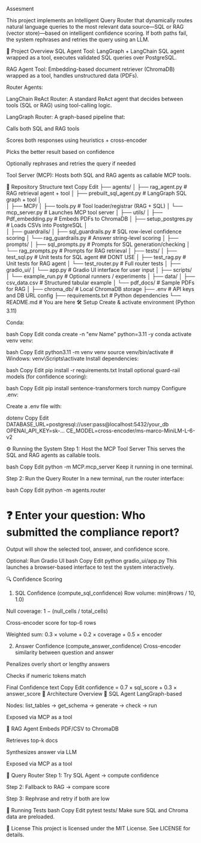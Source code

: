 Assesment 


This project implements an Intelligent Query Router that dynamically routes natural language queries to the most relevant data source—SQL or RAG (vector store)—based on intelligent confidence scoring. If both paths fail, the system rephrases and retries the query using an LLM.

🚀 Project Overview 
SQL Agent Tool: LangGraph + LangChain SQL agent wrapped as a tool, executes validated SQL queries over PostgreSQL.

RAG Agent Tool: Embedding-based document retriever (ChromaDB) wrapped as a tool, handles unstructured data (PDFs).


Router Agents:

LangChain ReAct Router: A standard ReAct agent that decides between tools (SQL or RAG) using tool-calling logic.

LangGraph Router: A graph-based pipeline that:

Calls both SQL and RAG tools

Scores both responses using heuristics + cross-encoder

Picks the better result based on confidence

Optionally rephrases and retries the query if needed

Tool Server (MCP): Hosts both SQL and RAG agents as callable MCP tools. 



📁 Repository Structure
text
Copy
Edit
├── agents/
│   ├── rag_agent.py           # RAG retrieval agent + tool
│   ├── prebuilt_sql_agent.py  # LangGraph SQL graph + tool
│   
│
├── MCP/
│   ├── tools.py               # Tool loader/registrar (RAG + SQL)
│   └── mcp_server.py          # Launches MCP tool server
│
├── utils/
│   ├── Pdf_embedding.py          # Embeds PDFs to ChromaDB
│   ├── setup_postgres.py         # Loads CSVs into PostgreSQL
│   
│
├── guardrails/
│   ├── sql_guardrails.py      # SQL row-level confidence scoring
│   └── rag_guardrails.py      # Answer string-level scoring
│
├── prompts/
│   ├── sql_prompts.py         # Prompts for SQL generation/checking
│   └── rag_prompts.py         # Prompts for RAG retrieval
│
├── tests/
│   ├── test_sql.py            # Unit tests for SQL agent   ## DONT USE
│   ├── test_rag.py            # Unit tests for RAG agent
│   └── test_router.py         # Full router tests
│
├── gradio_ui/
│   └── app.py                 # Gradio UI interface for user input
│
├── scripts/
│   └── example_run.py         # Optional runners / experiments
│
├── data/
│   ├── csv_data.csv           # Structured tabular example
│   └── pdf_docs/              # Sample PDFs for RAG
│
├── chroma_db/                 # Local ChromaDB storage
├── .env                       # API keys and DB URL config
├── requirements.txt           # Python dependencies
└── README.md                  # You are here
🛠️ Setup
Create & activate environment (Python 3.11)

Conda:

bash
Copy
Edit
conda create -n "env Name" python=3.11 -y
conda activate venv
venv:

bash
Copy
Edit
python3.11 -m venv venv
source venv/bin/activate  # Windows: venv\Scripts\activate
Install dependencies:

bash
Copy
Edit
pip install -r requirements.txt
Install optional guard-rail models (for confidence scoring):

bash
Copy
Edit
pip install sentence-transformers torch numpy
Configure .env:

Create a .env file with:

dotenv
Copy
Edit
DATABASE_URL=postgresql://user:pass@localhost:5432/your_db
OPENAI_API_KEY=sk-...
CE_MODEL=cross-encoder/ms-marco-MiniLM-L-6-v2   


⚙️ Running the System
Step 1: Host the MCP Tool Server
This serves the SQL and RAG agents as callable tools.

bash
Copy
Edit
python -m MCP.mcp_server
Keep it running in one terminal.

Step 2: Run the Query Router
In a new terminal, run the router interface:

bash
Copy
Edit
python -m agents.router
# ❓  Enter your question: Who submitted the compliance report?
Output will show the selected tool, answer, and confidence score.

Optional: Run Gradio UI
bash
Copy
Edit
python gradio_ui/app.py
This launches a browser-based interface to test the system interactively.

🔍 Confidence Scoring
1. SQL Confidence (compute_sql_confidence)
Row volume: min(#rows / 10, 1.0)

Null coverage: 1 − (null_cells / total_cells)

Cross-encoder score for top-6 rows

Weighted sum: 0.3 × volume + 0.2 × coverage + 0.5 × encoder

2. Answer Confidence (compute_answer_confidence)
Cross-encoder similarity between question and answer

Penalizes overly short or lengthy answers

Checks if numeric tokens match

Final Confidence
text
Copy
Edit
confidence = 0.7 × sql_score + 0.3 × answer_score
📖 Architecture Overview
🧠 SQL Agent
LangGraph-based

Nodes: list_tables → get_schema → generate → check → run

Exposed via MCP as a tool

📄 RAG Agent
Embeds PDF/CSV to ChromaDB

Retrieves top-k docs

Synthesizes answer via LLM

Exposed via MCP as a tool

🔀 Query Router
Step 1: Try SQL Agent → compute confidence

Step 2: Fallback to RAG → compare score

Step 3: Rephrase and retry if both are low

🧪 Running Tests
bash
Copy
Edit
pytest tests/
Make sure SQL and Chroma data are preloaded.

📜 License
This project is licensed under the MIT License. See LICENSE for details.